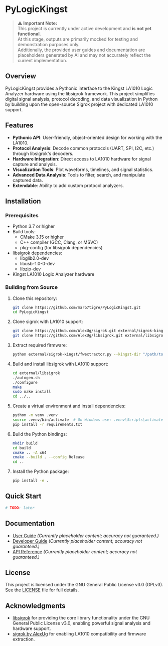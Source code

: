 # PyLogicKingst

> **⚠️ Important Note:**\
> This project is currently under active development and **is not yet functional**.\
> At this stage, outputs are primarily mocked for testing and demonstration purposes only.\
> Additionally, the provided user guides and documentation are placeholders generated by AI and may not accurately reflect the current implementation.

## Overview

PyLogicKingst provides a Pythonic interface to the Kingst LA1010 Logic Analyzer hardware using the libsigrok framework. This project simplifies digital signal analysis, protocol decoding, and data visualization in Python by building upon the open-source Sigrok project with dedicated LA1010 support.

## Features

- **Pythonic API**: User-friendly, object-oriented design for working with the LA1010.
- **Protocol Analysis**: Decode common protocols (UART, SPI, I2C, etc.) through libsigrok's decoders.
- **Hardware Integration**: Direct access to LA1010 hardware for signal capture and analysis.
- **Visualization Tools**: Plot waveforms, timelines, and signal statistics.
- **Advanced Data Analysis**: Tools to filter, search, and manipulate captured data.
- **Extendable**: Ability to add custom protocol analyzers.

## Installation

### Prerequisites

- Python 3.7 or higher
- Build tools:
  - CMake 3.15 or higher
  - C++ compiler (GCC, Clang, or MSVC)
  - pkg-config (for libsigrok dependencies)
- libsigrok dependencies:
  - libglib2.0-dev
  - libusb-1.0-0-dev
  - libzip-dev
- Kingst LA1010 Logic Analyzer hardware

### Building from Source

1. Clone this repository:
   ```bash
   git clone https://github.com/maro7tigre/PyLogicKingst.git
   cd PyLogicKingst
   ```

2. Clone sigrok with LA1010 support:
   ```bash
   git clone https://github.com/AlexUg/sigrok.git external/sigrok-kingst
   git clone https://github.com/AlexUg/libsigrok.git external/libsigrok
   ```

3. Extract required firmware:
   ```bash
   python external/sigrok-kingst/fwextractor.py --kingst-dir "/path/to/KingstVIS/installation"
   ```

4. Build and install libsigrok with LA1010 support:
   ```bash
   cd external/libsigrok
   ./autogen.sh
   ./configure
   make
   sudo make install
   cd ../..
   ```

5. Create a virtual environment and install dependencies:
   ```bash
   python -m venv .venv
   source .venv/bin/activate  # On Windows use: .venv\Scripts\activate
   pip install -r requirements.txt
   ```

6. Build the Python bindings:
   ```bash
   mkdir build
   cd build
   cmake .. -A x64
   cmake --build . --config Release
   cd ..
   ```

7. Install the Python package:
   ```bash
   pip install -e .
   ```

## Quick Start

```python
# TODO: later
```

## Documentation

- [User Guide](docs/user_guide.md) *(Currently placeholder content; accuracy not guaranteed.)*
- [Developer Guide](docs/developer_guide.md) *(Currently placeholder content; accuracy not guaranteed.)*
- [API Reference](docs/api_reference) *(Currently placeholder content; accuracy not guaranteed.)*

## License

This project is licensed under the GNU General Public License v3.0 (GPLv3). See the [LICENSE](LICENSE) file for full details.

## Acknowledgments


- [libsigrok](https://github.com/sigrokproject/libsigrok) for providing the core library functionality under the GNU General Public License v3.0, enabling powerful signal analysis and hardware support.
- [sigrok by AlexUg](https://github.com/AlexUg/sigrok) for enabling LA1010 compatibility and firmware extraction.

